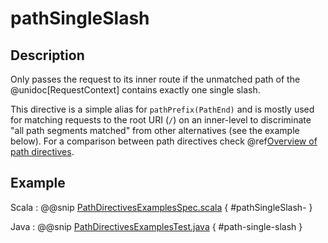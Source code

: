 # pathSingleSlash

## Description

Only passes the request to its inner route if the unmatched path of the @unidoc[RequestContext]
contains exactly one single slash.

This directive is a simple alias for `pathPrefix(PathEnd)` and is mostly used for matching requests to the root URI
(`/`) on an inner-level to discriminate "all path segments matched" from other alternatives (see the example below). For a comparison between path directives check @ref[Overview of path directives](index.md#overview-path-java). 

## Example

Scala
:  @@snip [PathDirectivesExamplesSpec.scala]($test$/scala/docs/http/scaladsl/server/directives/PathDirectivesExamplesSpec.scala) { #pathSingleSlash- }

Java
:  @@snip [PathDirectivesExamplesTest.java]($test$/java/docs/http/javadsl/server/directives/PathDirectivesExamplesTest.java) { #path-single-slash }
